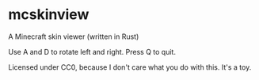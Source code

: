 # mcskinview
A Minecraft skin viewer (written in Rust)

Use A and D to rotate left and right.  Press Q to quit.

Licensed under CC0, because I don't care what you do with this.  It's a toy.
